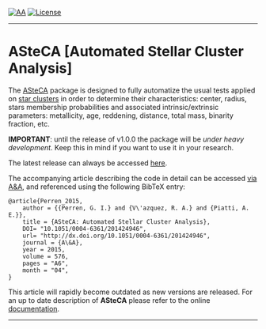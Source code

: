 [![AA](https://img.shields.io/badge/A%26A-576--A6,%202015-yellowgreen.svg)][7]
[![License](https://img.shields.io/badge/license-GPLv3-red.svg)][13]
________________________________________________________________________________


# ASteCA [Automated Stellar Cluster Analysis]

The [ASteCA][1] package is designed to fully automatize the usual tests
applied on [star clusters][2] in order to determine their characteristics:
center, radius, stars membership probabilities and associated
intrinsic/extrinsic parameters: metallicity, age, reddening, distance, total
mass, binarity fraction, etc.

**IMPORTANT**: until the release of v1.0.0 the package will be *under heavy
development*. Keep this in mind if you want to use it in your research.

The latest release can always be accessed [here][5].

The accompanying article describing the code in detail can be accessed
[via A&A][7], and referenced using the following BibTeX entry:

````
@article{Perren_2015,
    author = {{Perren, G. I.} and {V\'azquez, R. A.} and {Piatti, A. E.}},
    title = {ASteCA: Automated Stellar Cluster Analysis},
    DOI= "10.1051/0004-6361/201424946",
    url= "http://dx.doi.org/10.1051/0004-6361/201424946",
    journal = {A\&A},
    year = 2015,
    volume = 576,
    pages = "A6",
    month = "04",
}
````

This article will rapidly become outdated as new versions are released. For an
up to date description of **ASteCA** please refer to the online
[documentation][4].


________________________________________________________________________________
[1]: http://asteca.github.io
[2]: https://en.wikipedia.org/wiki/Star_cluster
[4]: http://asteca.rtfd.org/
[5]: https://github.com/asteca/asteca/releases/latest
[7]: http://www.aanda.org/articles/aa/abs/2015/04/aa24946-14/aa24946-14.html
[13]: http://www.gnu.org/licenses/gpl-3.0.en.html

